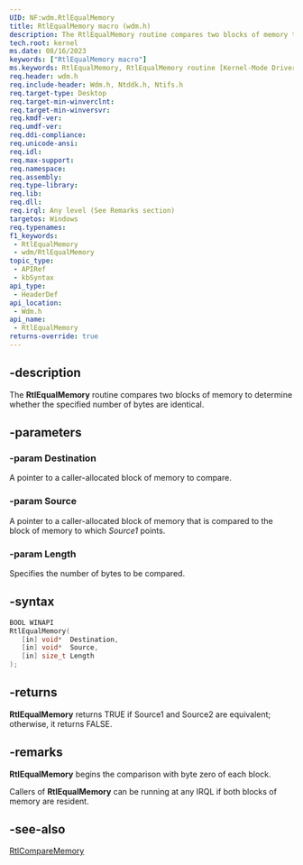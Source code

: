 ```yaml
---
UID: NF:wdm.RtlEqualMemory
title: RtlEqualMemory macro (wdm.h)
description: The RtlEqualMemory routine compares two blocks of memory to determine whether the specified number of bytes are identical.
tech.root: kernel
ms.date: 08/16/2023
keywords: ["RtlEqualMemory macro"]
ms.keywords: RtlEqualMemory, RtlEqualMemory routine [Kernel-Mode Driver Architecture], k109_a75dfbc8-12af-4f95-9ba0-b7752b796e55.xml, kernel.rtlequalmemory, wdm/RtlEqualMemory
req.header: wdm.h
req.include-header: Wdm.h, Ntddk.h, Ntifs.h
req.target-type: Desktop
req.target-min-winverclnt:
req.target-min-winversvr: 
req.kmdf-ver: 
req.umdf-ver: 
req.ddi-compliance: 
req.unicode-ansi: 
req.idl: 
req.max-support: 
req.namespace: 
req.assembly: 
req.type-library: 
req.lib: 
req.dll: 
req.irql: Any level (See Remarks section)
targetos: Windows
req.typenames: 
f1_keywords:
 - RtlEqualMemory
 - wdm/RtlEqualMemory
topic_type:
 - APIRef
 - kbSyntax
api_type:
 - HeaderDef
api_location:
 - Wdm.h
api_name:
 - RtlEqualMemory
returns-override: true
---
```


## -description

The **RtlEqualMemory** routine compares two blocks of memory to determine whether the specified number of bytes are identical.

## -parameters

### -param Destination

A pointer to a caller-allocated block of memory to compare.

### -param Source

A pointer to a caller-allocated block of memory that is compared to the block of memory to which *Source1* points.

### -param Length

Specifies the number of bytes to be compared.

## -syntax

```cpp
BOOL WINAPI
RtlEqualMemory(
   [in] void*  Destination,
   [in] void*  Source,
   [in] size_t Length
);
```

## -returns

**RtlEqualMemory** returns TRUE if Source1 and Source2 are equivalent; otherwise, it returns FALSE.

## -remarks

**RtlEqualMemory** begins the comparison with byte zero of each block.

Callers of **RtlEqualMemory** can be running at any IRQL if both blocks of memory are resident.

## -see-also

[RtlCompareMemory](./nf-wdm-rtlcomparememory.md)
